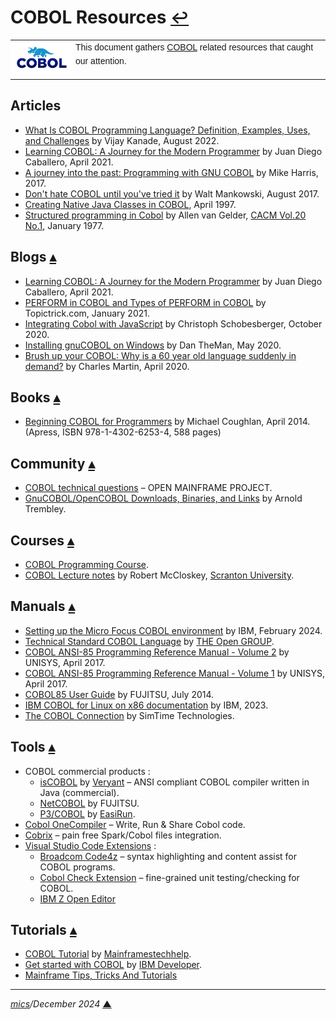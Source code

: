# <span id="top">COBOL Resources</span> <span style="font-size:90%;">[↩](./README.md#top)</span>

<table style="font-family:Helvetica,Arial;line-height:1.6;">
  <tr>
  <td style="border:0;padding:0 4px 0 0;min-width:100px;"><a href="https://www.mainframestechhelp.com/tutorials/cobol/introduction.htm" rel="external"><img style="border:0;" src="docs/images/cobol.png" width="100" alt="COBOL language"/></a></td>
  <td style="border:0;padding:0;vertical-align:text-top;">This document gathers <a href="https://www.mainframestechhelp.com/tutorials/cobol/introduction.htm" rel="external">COBOL</a> related resources that caught our attention.
  </td>
  </tr>
</table>

## <span id="articles">Articles</span>

- [What Is COBOL Programming Language? Definition, Examples, Uses, and Challenges][article_kanade] by Vijay Kanade, August 2022.
- [Learning COBOL: A Journey for the Modern Programmer](https://monadical.com/posts/cobol.html#) by Juan Diego Caballero, April 2021.
- [A journey into the past: Programming with GNU COBOL][article_harris] by Mike Harris, 2017.
- [Don't hate COBOL until you've tried it][article_mankowski] by Walt Mankowski, August 2017.
- [Creating Native Java Classes in COBOL](https://www.gennard.net/NativeJava/), April 1997.
- [Structured programming in Cobol](https://dl.acm.org/doi/10.1145/359367.359368) by Allen van Gelder, [CACM Vol.20 No.1](https://cacm.acm.org/issue/january-1977/), January 1977.

## <span id="blogs">Blogs</span> [**&#x25B4;**](#top)

- [Learning COBOL: A Journey for the Modern Programmer](https://monadical.com/posts/cobol.html#) by Juan Diego Caballero, April 2021.
- [PERFORM in COBOL and Types of PERFORM in COBOL][blog_topictrick] by Topictrick.com, January 2021.
- [Integrating Cobol with JavaScript](https://medium.com/graalvm/integrating-cobol-with-javascript-c2d1ffe00678) by Christoph Schobesberger, October 2020.
- [Installing gnuCOBOL on Windows][blog_theman] by Dan TheMan, May 2020.
- [Brush up your COBOL: Why is a 60 year old language suddenly in demand?][blog_martin] by Charles Martin, April 2020.

## <span id="books">Books</span> [**&#x25B4;**](#top)

- [Beginning COBOL for Programmers][book_coughlan] by Michael Coughlan, April 2014.<br/><span style="fonts-size:80%;">(Apress, ISBN 978-1-4302-6253-4, 588 pages)</span>

## <span id="community">Community</span> [**&#x25B4;**](#top)

- [COBOL technical questions](https://community.openmainframeproject.org/c/cobol-technical-questions/16) &ndash; OPEN MAINFRAME PROJECT.
- [GnuCOBOL/OpenCOBOL Downloads, Binaries, and Links](https://www.arnoldtrembley.com/GnuCOBOL.htm) by Arnold Trembley.

## <span id="courses">Courses</span> [**&#x25B4;**](#top)

- [COBOL Programming Course](https://github.com/openmainframeproject/cobol-programming-course/releases).
- [COBOL Lecture notes](https://www.cs.scranton.edu/~mccloske/courses/cmps340/lecture_notes/cobol_index.html) by Robert McCloskey, [Scranton University](https://www.scranton.edu/).

## <span id="manuals">Manuals</span> [**&#x25B4;**](#top)

- [Setting up the Micro Focus COBOL environment](https://www.ibm.com/docs/en/txseries/9.1?topic=compilers-setting-up-micro-focus-cobol-environment) by IBM, February 2024.
- [Technical Standard COBOL Language](https://pubs.opengroup.org/onlinepubs/009680799/) by [THE Open GROUP](https://www.opengroup.org/about-us/who-we-are).
- [COBOL ANSI-85 Programming Reference Manual - Volume 2][manual_unisys_vol2] by UNISYS, April 2017.
- [COBOL ANSI-85 Programming Reference Manual - Volume 1][manual_unisys_vol1] by UNISYS, April 2017.
- [COBOL85 User Guide](https://bs2manuals.ts.fujitsu.com/psCOBOL85V23en) by FUJITSU, July 2014.
- [IBM COBOL for Linux on x86 documentation][manual_ibm_cobol] by IBM, 2023.
- [The COBOL Connection](http://www.simotime.com/indexcbl.htm) by SimTime Technologies.

## <span id="tools">Tools</span> [**&#x25B4;**](#top)

- COBOL commercial products :
  - [isCOBOL](https://www.veryant.com/products/iscobol/iscobolcompiler.html) by [Veryant](https://www.veryant.com/) &ndash; ANSI compliant COBOL compiler written in Java (commercial).
  - [NetCOBOL](https://www.fujitsu.com/global/products/infrastructure-management/developer-tool/netcobol/features/) by FUJITSU.
  - [P3/COBOL](https://easirun.de/produkte/p3-cobol/) by [EasiRun](https://easirun.de/).
- [Cobol OneCompiler](https://onecompiler.com/cobol) &ndash; Write, Run & Share Cobol code.
- [Cobrix](https://github.com/AbsaOSS/cobrix) &ndash; pain free Spark/Cobol files integration.
- [Visual Studio Code Extensions](https://marketplace.visualstudio.com/search?target=VSCode) :
  - [Broadcom Code4z](https://marketplace.visualstudio.com/items?itemName=broadcomMFD.code4z-extension-pack) &ndash; syntax highlighting and content assist for COBOL programs.
  - [Cobol Check Extension][tool_cobol_check] &ndash; fine-grained unit testing/checking for COBOL.
  - [IBM Z Open Editor](https://marketplace.visualstudio.com/items?itemName=IBM.zopeneditor)

## <span id="tutorials">Tutorials</span> [**&#x25B4;**](#top)

- [COBOL Tutorial](https://www.mainframestechhelp.com/tutorials/cobol/) by [Mainframestechhelp](https://www.mainframestechhelp.com/).
- [Get started with COBOL](https://developer.ibm.com/languages/cobol/) by [IBM Developer](https://developer.ibm.com/).
- [Mainframe Tips, Tricks And Tutorials](https://mainframe-tips-and-tricks.blogspot.com/search/label/COBOL)

<!--
## <span id="videos">Videos</span> [**&#x25B4;**](#top)

- [COBOL Fridays]() :
  - [COBOL Fridays 1: A beginner’s practical approach to COBOL](https://developer.ibm.com/videos/cobol-programming-with-vscode-course-launch-webinar)
  - [COBOL Fridays: Get hands-on - Run a COBOL program](https://www.youtube.com/watch?v=0HiJu9JdZ08)
-->

***

*[mics](https://lampwww.epfl.ch/~michelou/)/December 2024* [**&#9650;**](#top)
<span id="bottom">&nbsp;</span>

<!-- link refs -->

[article_harris]: https://mbharris.co.uk/articles/cobol/
[article_kanade]: https://www.spiceworks.com/tech/artificial-intelligence/articles/what-is-cobol/
[article_mankowski]: https://opensource.com/article/17/8/what-about-cobol
[blog_martin]: https://stackoverflow.blog/2020/04/20/brush-up-your-cobol-why-is-a-60-year-old-language-suddenly-in-demand/
[blog_theman]: https://bigdanzblog.wordpress.com/2020/05/05/installing-gnucobol-on-windows/
[blog_topictrick]: https://topictrick.medium.com/perform-in-cobol-and-types-of-perform-in-cobol-2b0c2b87c0f7
[book_coughlan]: https://link.springer.com/book/10.1007/978-1-4302-6254-1
[manual_ibm_cobol]: https://www.ibm.com/docs/en/cobol-linux-x86
[manual_unisys_vol1]: https://public.support.unisys.com/aseries/docs/ClearPath-MCP-18.0/86001518-317.pdf
[manual_unisys_vol2]: https://public.support.unisys.com/aseries/docs/ClearPath-MCP-19.0/86001526-210.pdf
[tool_cobol_check]: https://marketplace.visualstudio.com/items?itemName=openmainframeproject.cobol-check-extension
